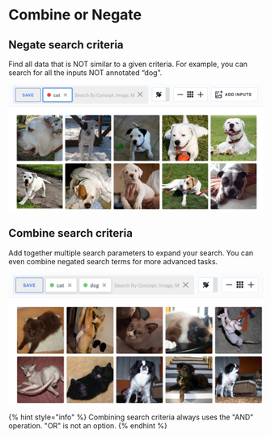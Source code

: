 # Combine or Negate

## Negate search criteria

Find all data that is NOT similar to a given criteria. For example, you can search for all the inputs NOT annotated “dog”.

![](../../.gitbook/assets/negate_search_criteria%20%281%29.jpg)

## Combine search criteria

Add together multiple search parameters to expand your search. You can even combine negated search terms for more advanced tasks.

![](../../.gitbook/assets/combine_search_criteria%20%281%29.jpg)

{% hint style="info" %}
Combining search criteria always uses the "AND" operation. "OR" is not an option.
{% endhint %}

